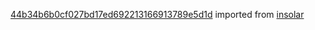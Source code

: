 [44b34b6b0cf027bd17ed692213166913789e5d1d](https://github.com/insolar/insolar/commit/44b34b6b0cf027bd17ed692213166913789e5d1d) imported from [insolar](https://github.com/insolar/insolar)
